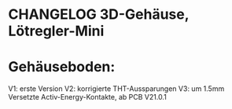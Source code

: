 CHANGELOG 3D-Gehäuse, Lötregler-Mini
==========


# Gehäuseboden:
V1: erste Version
V2: korrigierte THT-Aussparungen
V3: um 1.5mm Versetzte Activ-Energy-Kontakte, ab PCB V21.0.1

